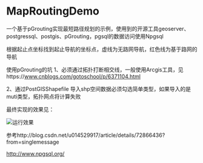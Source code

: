 # MapRoutingDemo
一个基于pGrouting实现最短路径规划的示例，使用到的开源工具geoserver、postgressql、postgis、pGrouting，pgsql的数据访问使用Npgsql 

根据起止点坐标找到起止导航的坐标点，虚线为无路网导航，红色线为基于路网的导航


使用pGrouting的坑
1、必须通过拓扑打断相交线，一般使用Arcgis工具，见https://www.cnblogs.com/gotoschool/p/6371104.html

2、通过PostGISShapefile 导入shp空间数据必须勾选简单类型，如果导入的是muti类型，拓扑网点将计算失败


最终实现的效果见：


![运行效果](https://github.com/wilsonfu88/MapRoutingDemo/blob/master/TIM%E6%88%AA%E5%9B%BE20180118165020.png)


参考http://blog.csdn.net/u014529917/article/details/72866436?from=singlemessage



http://www.npgsql.org/
